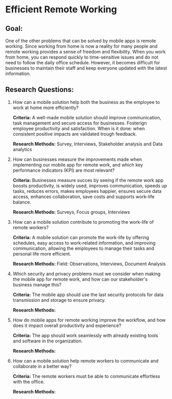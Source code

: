 # Efficient Remote Working

## Goal:

One of the other problems that can be solved by mobile apps is remote working. Since working from home is now a reality for many people and remote working provides a sense of freedom and flexibility.
When you work from home, you can respond quickly to time-sensitive issues and do not need to follow the daily office schedule.
However, it becomes difficult for businesses to maintain their staff and keep everyone updated with the latest information.

## Research Questions:

1.  How can a mobile solution help both the business as the employee to work at home more efficiently?

    **Criteria:** A well-made mobile solution should improve communication, task management and secure access for businesses. Fosterign employee productivity and satisfaction. When is it done: when consistent positive impacts are validated trough feedback.

    **Research Methods:**
    Survey, Interviews, Stakeholder analysis and Data analytics

2.  How can businesses measure the improvements made when implementing our mobile app for remote work, and which key performance indicators (KPI) are most relevant?

    **Criteria:** Businesses measure succes by seeing if the remote work app boosts productivity, is widely used, improves communication, speeds up tasks, reduces errors, makes employees happier, ensures secure data access, enhances collaboration, save costs and supports work-life balance.

    **Research Methods:** Surveys, Focus groups, Interviews

3.  How can a mobile solution contribute to promoting the work-life of remote workers?

    **Criteria:** A mobile solution can promote the work-life by offering schedules, easy access to work-related information, and improving communication, allowing the employees to manage their tasks and personal life more efficient.

    **Research Methods:** Field: Observations, Interviews, Document Analysis

4.  Which security and privacy problems must we consider when making the mobile app for remote work, and how can our stakeholder's business manage this?

    **Criteria:** The mobile app should use the last security protocols for data transmission and storage to ensure privacy.

    **Research Methods:**

5.  How do mobile apps for remote working improve the workflow, and how does it impact overall productivity and experience?

    **Criteria:** The app should work seamlessly with already existing tools and software in the organization.

    **Research Methods:** 

6.  How can a mobile solution help remote workers to communicate and collaborate in a better way?

    **Criteria:** The remote workers must be able to communicate effortless with the office.

    **Research Methods:**
